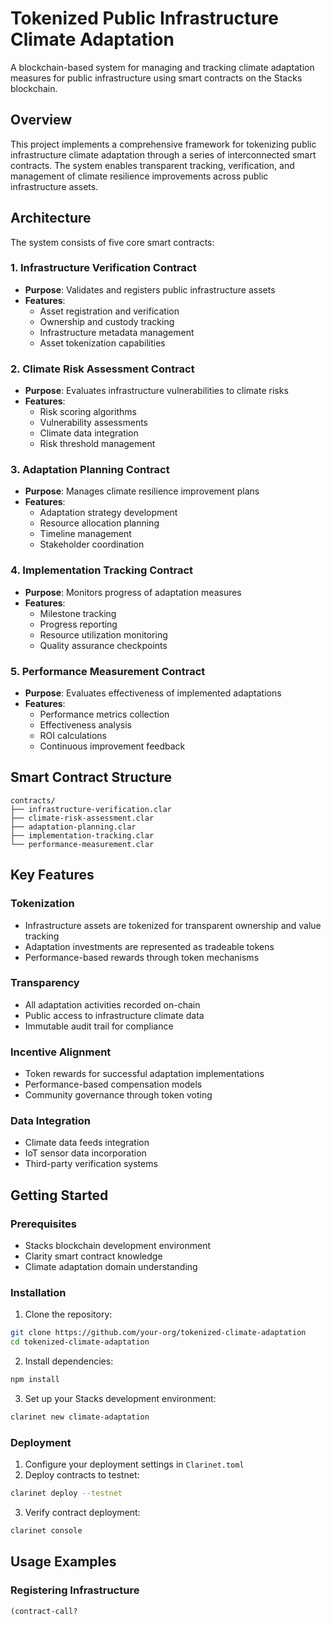 # Tokenized Public Infrastructure Climate Adaptation

A blockchain-based system for managing and tracking climate adaptation measures for public infrastructure using smart contracts on the Stacks blockchain.

## Overview

This project implements a comprehensive framework for tokenizing public infrastructure climate adaptation through a series of interconnected smart contracts. The system enables transparent tracking, verification, and management of climate resilience improvements across public infrastructure assets.

## Architecture

The system consists of five core smart contracts:

### 1. Infrastructure Verification Contract
- **Purpose**: Validates and registers public infrastructure assets
- **Features**:
    - Asset registration and verification
    - Ownership and custody tracking
    - Infrastructure metadata management
    - Asset tokenization capabilities

### 2. Climate Risk Assessment Contract
- **Purpose**: Evaluates infrastructure vulnerabilities to climate risks
- **Features**:
    - Risk scoring algorithms
    - Vulnerability assessments
    - Climate data integration
    - Risk threshold management

### 3. Adaptation Planning Contract
- **Purpose**: Manages climate resilience improvement plans
- **Features**:
    - Adaptation strategy development
    - Resource allocation planning
    - Timeline management
    - Stakeholder coordination

### 4. Implementation Tracking Contract
- **Purpose**: Monitors progress of adaptation measures
- **Features**:
    - Milestone tracking
    - Progress reporting
    - Resource utilization monitoring
    - Quality assurance checkpoints

### 5. Performance Measurement Contract
- **Purpose**: Evaluates effectiveness of implemented adaptations
- **Features**:
    - Performance metrics collection
    - Effectiveness analysis
    - ROI calculations
    - Continuous improvement feedback

## Smart Contract Structure

```
contracts/
├── infrastructure-verification.clar
├── climate-risk-assessment.clar
├── adaptation-planning.clar
├── implementation-tracking.clar
└── performance-measurement.clar
```

## Key Features

### Tokenization
- Infrastructure assets are tokenized for transparent ownership and value tracking
- Adaptation investments are represented as tradeable tokens
- Performance-based rewards through token mechanisms

### Transparency
- All adaptation activities recorded on-chain
- Public access to infrastructure climate data
- Immutable audit trail for compliance

### Incentive Alignment
- Token rewards for successful adaptation implementations
- Performance-based compensation models
- Community governance through token voting

### Data Integration
- Climate data feeds integration
- IoT sensor data incorporation
- Third-party verification systems

## Getting Started

### Prerequisites
- Stacks blockchain development environment
- Clarity smart contract knowledge
- Climate adaptation domain understanding

### Installation

1. Clone the repository:
```bash
git clone https://github.com/your-org/tokenized-climate-adaptation
cd tokenized-climate-adaptation
```

2. Install dependencies:
```bash
npm install
```

3. Set up your Stacks development environment:
```bash
clarinet new climate-adaptation
```

### Deployment

1. Configure your deployment settings in `Clarinet.toml`
2. Deploy contracts to testnet:
```bash
clarinet deploy --testnet
```

3. Verify contract deployment:
```bash
clarinet console
```

## Usage Examples

### Registering Infrastructure
```clarity
(contract-call?
